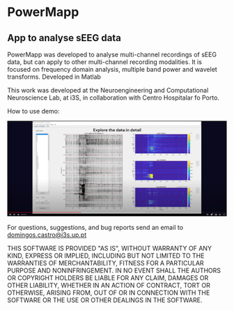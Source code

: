 # PowerMapp
## App to analyse sEEG data


PowerMapp was developed to analyse multi-channel recordings of sEEG data, but can apply to other multi-channel recording modalities. It is focused on frequency domain analysis, multiple band power and wavelet transforms.
Developed in Matlab

This work was developed at the Neuroengineering and Computational Neuroscience Lab, at i3S, in collaboration with Centro Hospitalar fo Porto.

How to use demo:

[![IMAGE ALT TEXT HERE](print.png)](https://www.youtube.com/watch?v=ucS1hMOwhN4)

For questions, suggestions, and bug reports send an email to domingos.castro@i3s.up.pt

THIS SOFTWARE IS PROVIDED "AS IS", WITHOUT WARRANTY OF ANY KIND, EXPRESS OR IMPLIED, INCLUDING BUT NOT LIMITED TO THE WARRANTIES OF MERCHANTABILITY, FITNESS FOR A PARTICULAR PURPOSE AND NONINFRINGEMENT. IN NO EVENT SHALL THE AUTHORS OR COPYRIGHT HOLDERS BE LIABLE FOR ANY CLAIM, DAMAGES OR OTHER LIABILITY, WHETHER IN AN ACTION OF CONTRACT, TORT OR OTHERWISE, ARISING FROM, OUT OF OR IN CONNECTION WITH THE SOFTWARE OR THE USE OR OTHER DEALINGS IN THE SOFTWARE.

